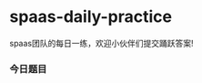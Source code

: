 # spaas-daily-practice
spaas团队的每日一练，欢迎小伙伴们提交踊跃答案!



### 今日题目 <script> 标签中的defer 和 async的属性是什么？应该怎么使用他们？

如题，请尽可能简短且完整地描述
**`<script>` 标签中的defer 和 async的属性是什么？有什么区别？应该怎么使用他们？**

[做题连接](https://github.com/spaasteam/spaas-daily-practice/issues/94)

<!-- end -->


### 历史题目请查看 [datum/summary.md](./datum/summary.md) 查看


### 对 markdown 语法不太熟悉的小伙伴可以查看教程 [*传送门*](https://github.com/younghz/Markdown)

### 题目出自哪里

工作日的每天，都会更新一道题目，题目类型不限于算法，数据结构等。

出题的人可以从以下的链接中找出一道你觉得合适的题目上传到仓库让团队与团队其他小伙伴进行互动解答。

觉得每天一道题不够做也可以从下面的仓库链接多做多练习。

本仓库题目也是出自于这些仓库与连接直中。

- https://github.com/Advanced-Frontend/Daily-Interview-Question/blob/master/datum/summary.md
- https://github.com/haizlin/fe-interview
- https://www.codewars.com
- https://leetcode.com/
